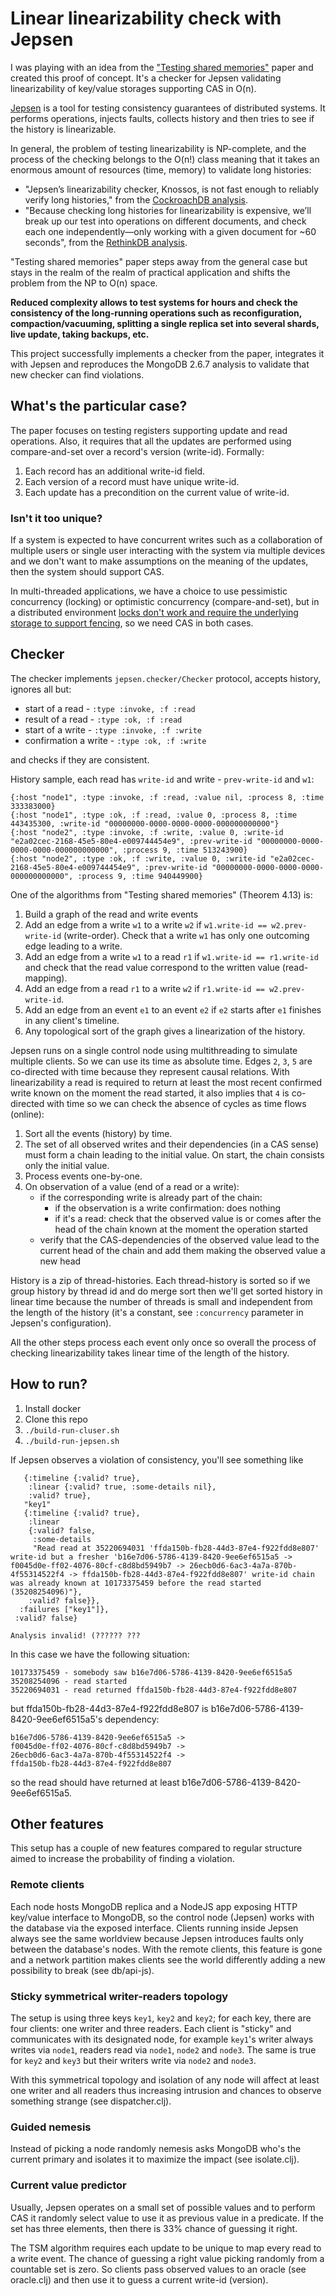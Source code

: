 # Linear linearizability check with Jepsen

I was playing with an idea from the ["Testing shared memories"](http://citeseerx.ist.psu.edu/viewdoc/download?doi=10.1.1.107.3013&rep=rep1&type=pdf) paper and created this proof of concept. It's a checker for Jepsen validating linearizability of key/value storages supporting CAS in O(n).

[Jepsen](http://jepsen.io/) is a tool for testing consistency guarantees of distributed systems. It performs operations, injects faults, collects history and then tries to see if the history is linearizable.

In general, the problem of testing linearizability is NP-complete, and the process of the checking belongs to the O(n!) class meaning that it takes an enormous amount of resources (time, memory) to validate long histories:

  * "Jepsen’s linearizability checker, Knossos, is not fast enough to reliably verify long histories," from the [CockroachDB analysis](https://jepsen.io/analyses/cockroachdb-beta-20160829).
  * "Because checking long histories for linearizability is expensive, we’ll break up our test into operations on different documents, and check each one independently—only working with a given document for ~60 seconds", from the [RethinkDB analysis](https://jepsen.io/analyses/rethinkdb-2-2-3-reconfiguration).

"Testing shared memories" paper steps away from the general case but stays in the realm of the realm of practical application and shifts the problem from the NP to O(n) space.

**Reduced complexity allows to test systems for hours and check the consistency of the long-running operations such as reconfiguration, compaction/vacuuming, splitting a single replica set into several shards, live update, taking backups, etc.**

This project successfully implements a checker from the paper, integrates it with Jepsen and reproduces the MongoDB 2.6.7 analysis to validate that new checker can find violations.

## What's the particular case?

The paper focuses on testing registers supporting update and read operations. Also, it requires that all the updates are performed using compare-and-set over a record's version (write-id). Formally:

 1. Each record has an additional write-id field.
 2. Each version of a record must have unique write-id.
 3. Each update has a precondition on the current value of write-id.

### Isn't it too unique?

If a system is expected to have concurrent writes such as a collaboration of multiple users or single user interacting with the system via multiple devices and we don't want to make assumptions on the meaning of the updates, then the system should support CAS.

In multi-threaded applications, we have a choice to use pessimistic concurrency (locking) or optimistic concurrency (compare-and-set), but in a distributed environment [locks don't work and require the underlying storage to support fencing](https://martin.kleppmann.com/2016/02/08/how-to-do-distributed-locking.html), so we need CAS in both cases.

## Checker

The checker implements `jepsen.checker/Checker` protocol, accepts history, ignores all but:

 - start of a read - `:type :invoke, :f :read`
 - result of a read - `:type :ok, :f :read`
 - start of a write - `:type :invoke, :f :write`
 - confirmation a write - `:type :ok, :f :write`

and checks if they are consistent.

History sample, each read has `write-id` and write - `prev-write-id` and `w1`:

```
{:host "node1", :type :invoke, :f :read, :value nil, :process 8, :time 333383000}
{:host "node1", :type :ok, :f :read, :value 0, :process 8, :time 443435300, :write-id "00000000-0000-0000-0000-000000000000"}
{:host "node2", :type :invoke, :f :write, :value 0, :write-id "e2a02cec-2168-45e5-80e4-e009744454e9", :prev-write-id "00000000-0000-0000-0000-000000000000", :process 9, :time 513243900}
{:host "node2", :type :ok, :f :write, :value 0, :write-id "e2a02cec-2168-45e5-80e4-e009744454e9", :prev-write-id "00000000-0000-0000-0000-000000000000", :process 9, :time 940449900}
```

One of the algorithms from "Testing shared memories" (Theorem 4.13) is:

  1. Build a graph of the read and write events
  2. Add an edge from a write `w1` to a write `w2` if `w1.write-id == w2.prev-write-id` (write-order). Check that a write `w1` has only one outcoming edge leading to a write.
  3. Add an edge from a write `w1` to a read `r1` if `w1.write-id == r1.write-id` and check that the read value correspond to the written value (read-mapping).
  4. Add an edge from a read `r1` to a write `w2` if `r1.write-id == w2.prev-write-id`.
  5. Add an edge from an event `e1` to an event `e2` if `e2` starts after `e1` finishes in any client's timeline.
  6. Any topological sort of the graph gives a linearization of the history.

Jepsen runs on a single control node using multithreading to simulate multiple clients. So we can use its time as absolute time. Edges `2`, `3`, `5` are co-directed with time because they represent causal relations. With linearizability a read is required to return at least the most recent confirmed write known on the moment the read started, it also implies that `4` is co-directed with time so we can check the absence of cycles as time flows (online):
  
  1. Sort all the events (history) by time.
  2. The set of all observed writes and their dependencies (in a CAS sense) must form a chain leading to the initial value. On start, the chain consists only the initial value.
  3. Process events one-by-one.
  4. On observation of a value (end of a read or a write):
      - if the corresponding write is already part of the chain:
        - if the observation is a write confirmation: does nothing
        - if it's a read: check that the observed value is or comes after the head of the chain known at the moment the operation started
      - verify that the CAS-dependencies of the observed value lead to the current head of the chain and add them making the observed value a new head

History is a zip of thread-histories. Each thread-history is sorted so if we group history by thread id and do merge sort then we'll get sorted history in linear time because the number of threads is small and independent from the length of the history (it's a constant, see `:concurrency` parameter in Jepsen's configuration).

All the other steps process each event only once so overall the process of checking linearizability takes linear time of the length of the history.

## How to run?

1. Install docker
2. Clone this repo
3. `./build-run-cluser.sh`
4. `./build-run-jepsen.sh`

If Jepsen observes a violation of consistency, you'll see something like

       {:timeline {:valid? true},
        :linear {:valid? true, :some-details nil},
        :valid? true},
       "key1"
       {:timeline {:valid? true},
        :linear
        {:valid? false,
         :some-details
         "Read read at 35220694031 'ffda150b-fb28-44d3-87e4-f922fdd8e807' write-id but a fresher 'b16e7d06-5786-4139-8420-9ee6ef6515a5 -> f0045d0e-ff02-4076-80cf-c8d8bd5949b7 -> 26ecb0d6-6ac3-4a7a-870b-4f55314522f4 -> ffda150b-fb28-44d3-87e4-f922fdd8e807' write-id chain was already known at 10173375459 before the read started (35208254096)"},
        :valid? false}},
      :failures ["key1"]},
     :valid? false}
    
    Analysis invalid! (?????? ???

In this case we have the following situation:

    10173375459 - somebody saw b16e7d06-5786-4139-8420-9ee6ef6515a5
    35208254096 - read started
    35220694031 - read returned ffda150b-fb28-44d3-87e4-f922fdd8e807

but ffda150b-fb28-44d3-87e4-f922fdd8e807 is b16e7d06-5786-4139-8420-9ee6ef6515a5's dependency:

    b16e7d06-5786-4139-8420-9ee6ef6515a5 ->
    f0045d0e-ff02-4076-80cf-c8d8bd5949b7 ->
    26ecb0d6-6ac3-4a7a-870b-4f55314522f4 ->
    ffda150b-fb28-44d3-87e4-f922fdd8e807

so the read should have returned at least b16e7d06-5786-4139-8420-9ee6ef6515a5.

## Other features

This setup has a couple of new features compared to regular structure aimed to increase the probability of finding a violation.

### Remote clients

Each node hosts MongoDB replica and a NodeJS app exposing HTTP key/value interface to MongoDB, so the control node (Jepsen) works with the database via the exposed interface. Clients running inside Jepsen always see the same worldview because Jepsen introduces faults only between the database's nodes. With the remote clients, this feature is gone and a network partition makes clients see the world differently adding a new possibility to break (see db/api-js).

### Sticky symmetrical writer-readers topology

The setup is using three keys `key1`, `key2` and `key2`; for each key, there are four clients: one writer and three readers. Each client is "sticky" and communicates with its designated node, for example `key1`'s writer always writes via `node1`, readers read via `node1`, `node2` and `node3`. The same is true for `key2` and `key3` but their writers write via `node2` and `node3`.

With this symmetrical topology and isolation of any node will affect at least one writer and all readers thus increasing intrusion and chances to observe something strange (see dispatcher.clj).

### Guided nemesis

Instead of picking a node randomly nemesis asks MongoDB who's the current primary and isolates it to maximize the impact (see isolate.clj).

### Current value predictor

Usually, Jepsen operates on a small set of possible values and to perform CAS it randomly select value to use it as previous value in a predicate. If the set has three elements, then there is 33% chance of guessing it right.

The TSM algorithm requires each update to be unique to map every read to a write event. The chance of guessing a right value picking randomly from a countable set is zero. So clients pass observed values to an oracle (see oracle.clj) and then use it to guess a current write-id (version).
